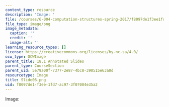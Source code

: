 ```yaml
---
content_type: resource
description: 'Image: '
file: /courses/6-004-computation-structures-spring-2017/f8097de1f3ee1fd7ac973f07004e35a2_Slide06.png
file_type: image/png
image_metadata:
  caption: ''
  credit: ''
  image-alt: ''
learning_resource_types: []
license: https://creativecommons.org/licenses/by-nc-sa/4.0/
ocw_type: OCWImage
parent_title: 18.1 Annotated Slides
parent_type: CourseSection
parent_uid: 5e79a00f-7377-2e87-4bc8-390515e63a0d
resourcetype: Image
title: Slide06.png
uid: f8097de1-f3ee-1fd7-ac97-3f07004e35a2
---
```

Image: 